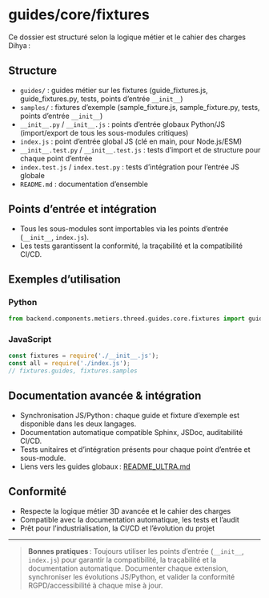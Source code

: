 # guides/core/fixtures

Ce dossier est structuré selon la logique métier et le cahier des charges Dihya :

## Structure
- `guides/` : guides métier sur les fixtures (guide_fixtures.js, guide_fixtures.py, tests, points d’entrée `__init__`)
- `samples/` : fixtures d’exemple (sample_fixture.js, sample_fixture.py, tests, points d’entrée `__init__`)
- `__init__.py` / `__init__.js` : points d’entrée globaux Python/JS (import/export de tous les sous-modules critiques)
- `index.js` : point d’entrée global JS (clé en main, pour Node.js/ESM)
- `__init__.test.py` / `__init__.test.js` : tests d’import et de structure pour chaque point d’entrée
- `index.test.js` / `index.test.py` : tests d’intégration pour l’entrée JS globale
- `README.md` : documentation d’ensemble

## Points d’entrée et intégration
- Tous les sous-modules sont importables via les points d’entrée (`__init__`, `index.js`).
- Les tests garantissent la conformité, la traçabilité et la compatibilité CI/CD.

## Exemples d’utilisation

### Python
```python
from backend.components.metiers.threed.guides.core.fixtures import guides, samples
```

### JavaScript
```js
const fixtures = require('./__init__.js');
const all = require('./index.js');
// fixtures.guides, fixtures.samples
```

## Documentation avancée & intégration
- Synchronisation JS/Python : chaque guide et fixture d’exemple est disponible dans les deux langages.
- Documentation automatique compatible Sphinx, JSDoc, auditabilité CI/CD.
- Tests unitaires et d’intégration présents pour chaque point d’entrée et sous-module.
- Liens vers les guides globaux : [README_ULTRA.md](../../../../../README_ULTRA.md)

## Conformité
- Respecte la logique métier 3D avancée et le cahier des charges
- Compatible avec la documentation automatique, les tests et l’audit
- Prêt pour l’industrialisation, la CI/CD et l’évolution du projet

---

> **Bonnes pratiques** : Toujours utiliser les points d’entrée (`__init__`, `index.js`) pour garantir la compatibilité, la traçabilité et la documentation automatique. Documenter chaque extension, synchroniser les évolutions JS/Python, et valider la conformité RGPD/accessibilité à chaque mise à jour.
